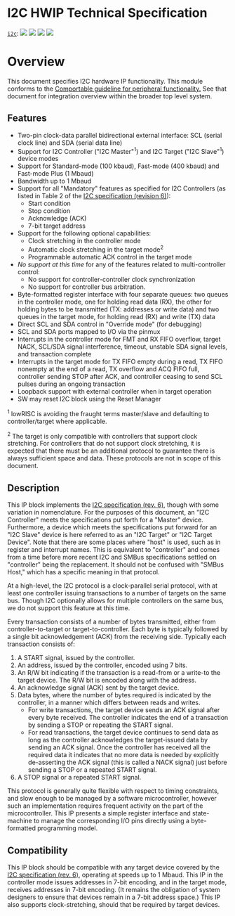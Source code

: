 # I2C HWIP Technical Specification

[`i2c`](https://reports.opentitan.org/hw/ip/i2c/dv/latest/report.html):
![](https://dashboards.lowrisc.org/badges/dv/i2c/test.svg)
![](https://dashboards.lowrisc.org/badges/dv/i2c/passing.svg)
![](https://dashboards.lowrisc.org/badges/dv/i2c/functional.svg)
![](https://dashboards.lowrisc.org/badges/dv/i2c/code.svg)

# Overview

This document specifies I2C hardware IP functionality.
This module conforms to the [Comportable guideline for peripheral functionality.](../../../doc/contributing/hw/comportability/README.md)
See that document for integration overview within the broader top level system.

## Features

- Two-pin clock-data parallel bidirectional external interface: SCL (serial clock line) and SDA (serial data line)
- Support for I2C Controller ("I2C Master"<sup>1</sup>) and I2C Target ("I2C Slave"<sup>1</sup>) device modes
- Support for Standard-mode (100 kbaud), Fast-mode (400 kbaud) and Fast-mode Plus (1 Mbaud)
- Bandwidth up to 1 Mbaud
- Support for all "Mandatory" features as specified for I2C Controllers (as listed in Table 2 of the [I2C specification (revision 6)](https://web.archive.org/web/20210813122132/https://www.nxp.com/docs/en/user-guide/UM10204.pdf)):
    - Start condition
    - Stop condition
    - Acknowledge (ACK)
    - 7-bit target address
- Support for the following optional capabilities:
    - Clock stretching in the controller mode
    - Automatic clock stretching in the target mode<sup>2</sup>
    - Programmable automatic ACK control in the target mode
- *No support at this time* for any of the features related to multi-controller control:
    - No support for controller-controller clock synchronization
    - No support for controller bus arbitration.
- Byte-formatted register interface with four separate queues: two queues in the controller mode, one for holding read data (RX), the other for holding bytes to be transmitted (TX: addresses or write data) and two queues in the target mode, for holding read (RX) and write (TX) data
- Direct SCL and SDA control in "Override mode" (for debugging)
- SCL and SDA ports mapped to I/O via the pinmux
- Interrupts in the controller mode for FMT and RX FIFO overflow, target NACK, SCL/SDA signal interference, timeout, unstable SDA signal levels, and transaction complete
- Interrupts in the target mode for TX FIFO empty during a read, TX FIFO nonempty at the end of a read, TX overflow and ACQ FIFO full, controller sending STOP after ACK, and controller ceasing to send SCL pulses during an ongoing transaction
- Loopback support with external controller when in target operation
- SW may reset I2C block using the Reset Manager

<sup>1</sup> lowRISC is avoiding the fraught terms master/slave and defaulting to controller/target where applicable.

<sup>2</sup> The target is only compatible with controllers that support clock stretching.
For controllers that do not support clock stretching, it is expected that there must be an additional protocol to guarantee there is always sufficient space and data.
These protocols are not in scope of this document.

## Description

This IP block implements the [I2C specification (rev. 6)](https://web.archive.org/web/20210813122132/https://www.nxp.com/docs/en/user-guide/UM10204.pdf), though with some variation in nomenclature.
For the purposes of this document, an "I2C Controller" meets the specifications put forth for a "Master" device.
Furthermore, a device which meets the specifications put forward for an "I2C Slave" device is here referred to as an "I2C Target" or "I2C Target Device".
Note that there are some places where "host" is used, such as in register and interrupt names.
This is equivalent to "controller" and comes from a time before more recent I2C and SMBus specifications settled on "controller" being the replacement.
It should not be confused with "SMBus Host," which has a specific meaning in that protocol.

At a high-level, the I2C protocol is a clock-parallel serial protocol, with at least one controller issuing transactions to a number of targets on the same bus.
Though I2C optionally allows for multiple controllers on the same bus, we do not support this feature at this time.

Every transaction consists of a number of bytes transmitted, either from controller-to-target or target-to-controller.
Each byte is typically followed by a single bit acknowledgement (ACK) from the receiving side.
Typically each transaction consists of:
1. A START signal, issued by the controller.
1. An address, issued by the controller, encoded using 7 bits.
1. An R/W bit indicating if the transaction is a read-from or a write-to the target device.
The R/W bit is encoded along with the address.
1. An acknowledge signal (ACK) sent by the target device.
1. Data bytes, where the number of bytes required is indicated by the controller,
in a manner which differs between reads and writes.
    - For write transactions, the target device sends an ACK signal after every byte received.
    The controller indicates the end of a transaction by sending a STOP or repeating the START signal.
    - For read transactions, the target device continues to send data as long as the controller acknowledges the target-issued data by sending an ACK signal.
    Once the controller has received all the required data it indicates that no more data is needed by explicitly de-asserting the ACK signal (this is called a NACK signal) just before sending a STOP or a repeated START signal.
1. A STOP signal or a repeated START signal.

This protocol is generally quite flexible with respect to timing constraints, and slow enough to be managed by a software microcontroller, however such an implementation requires frequent activity on the part of the microcontroller.
This IP presents a simple register interface and state-machine to manage the corresponding I/O pins directly using a byte-formatted programming model.

## Compatibility

This IP block should be compatible with any target device covered by the [I2C specification (rev. 6)](https://web.archive.org/web/20210813122132/https://www.nxp.com/docs/en/user-guide/UM10204.pdf), operating at speeds up to 1 Mbaud.
This IP in the controller mode issues addresses in 7-bit encoding, and in the target mode, receives addresses in 7-bit encoding.
(It remains the obligation of system designers to ensure that devices remain in a 7-bit address space.)
This IP also supports clock-stretching, should that be required by target devices.
